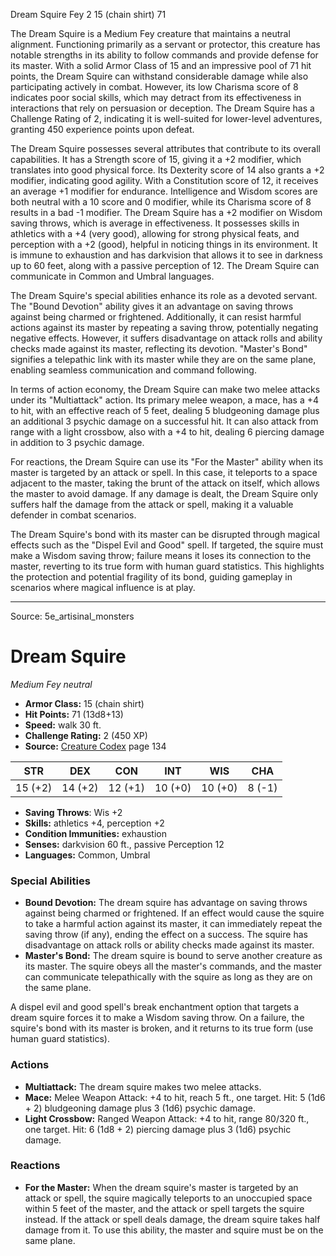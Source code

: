 <MonsterName/>Dream Squire</MonsterName>
<CreatureType/>Fey</CreatureType>
<CR/>2</CR>
<AC/>15 (chain shirt)</AC>
<HP/>71</HP>
<summary>The Dream Squire is a Medium Fey creature that maintains a neutral alignment. Functioning primarily as a servant or protector, this creature has notable strengths in its ability to follow commands and provide defense for its master. With a solid Armor Class of 15 and an impressive pool of 71 hit points, the Dream Squire can withstand considerable damage while also participating actively in combat. However, its low Charisma score of 8 indicates poor social skills, which may detract from its effectiveness in interactions that rely on persuasion or deception. The Dream Squire has a Challenge Rating of 2, indicating it is well-suited for lower-level adventures, granting 450 experience points upon defeat.</summary>

<detail>

The Dream Squire possesses several attributes that contribute to its overall capabilities. It has a Strength score of 15, giving it a +2 modifier, which translates into good physical force. Its Dexterity score of 14 also grants a +2 modifier, indicating good agility. With a Constitution score of 12, it receives an average +1 modifier for endurance. Intelligence and Wisdom scores are both neutral with a 10 score and 0 modifier, while its Charisma score of 8 results in a bad -1 modifier. The Dream Squire has a +2 modifier on Wisdom saving throws, which is average in effectiveness. It possesses skills in athletics with a +4 (very good), allowing for strong physical feats, and perception with a +2 (good), helpful in noticing things in its environment. It is immune to exhaustion and has darkvision that allows it to see in darkness up to 60 feet, along with a passive perception of 12. The Dream Squire can communicate in Common and Umbral languages.

The Dream Squire's special abilities enhance its role as a devoted servant. The "Bound Devotion" ability gives it an advantage on saving throws against being charmed or frightened. Additionally, it can resist harmful actions against its master by repeating a saving throw, potentially negating negative effects. However, it suffers disadvantage on attack rolls and ability checks made against its master, reflecting its devotion. "Master's Bond" signifies a telepathic link with its master while they are on the same plane, enabling seamless communication and command following.

In terms of action economy, the Dream Squire can make two melee attacks under its "Multiattack" action. Its primary melee weapon, a mace, has a +4 to hit, with an effective reach of 5 feet, dealing 5 bludgeoning damage plus an additional 3 psychic damage on a successful hit. It can also attack from range with a light crossbow, also with a +4 to hit, dealing 6 piercing damage in addition to 3 psychic damage. 

For reactions, the Dream Squire can use its "For the Master" ability when its master is targeted by an attack or spell. In this case, it teleports to a space adjacent to the master, taking the brunt of the attack on itself, which allows the master to avoid damage. If any damage is dealt, the Dream Squire only suffers half the damage from the attack or spell, making it a valuable defender in combat scenarios.

The Dream Squire's bond with its master can be disrupted through magical effects such as the "Dispel Evil and Good" spell. If targeted, the squire must make a Wisdom saving throw; failure means it loses its connection to the master, reverting to its true form with human guard statistics. This highlights the protection and potential fragility of its bond, guiding gameplay in scenarios where magical influence is at play.</detail>



---

Source: 5e_artisinal_monsters

# Dream Squire

*Medium* *Fey* *neutral*

- **Armor Class:** 15 (chain shirt)
- **Hit Points:** 71 (13d8+13)
- **Speed:** walk 30 ft.
- **Challenge Rating:** 2 (450 XP)
- **Source:** [Creature Codex](https://koboldpress.com/kpstore/product/creature-codex-for-5th-edition-dnd) page 134

| STR | DEX | CON | INT | WIS | CHA |
| --- | --- | --- | --- | --- | --- |
| 15 (+2) | 14 (+2) | 12 (+1) | 10 (+0) | 10 (+0) | 8 (-1) |

- **Saving Throws**: Wis +2
- **Skills:** athletics +4, perception +2
- **Condition Immunities:** exhaustion
- **Senses:** darkvision 60 ft., passive Perception 12
- **Languages:** Common, Umbral

### Special Abilities

- **Bound Devotion:** The dream squire has advantage on saving throws against being charmed or frightened. If an effect would cause the squire to take a harmful action against its master, it can immediately repeat the saving throw (if any), ending the effect on a success. The squire has disadvantage on attack rolls or ability checks made against its master.
- **Master's Bond:** The dream squire is bound to serve another creature as its master. The squire obeys all the master's commands, and the master can communicate telepathically with the squire as long as they are on the same plane. 

A dispel evil and good spell's break enchantment option that targets a dream squire forces it to make a Wisdom saving throw. On a failure, the squire's bond with its master is broken, and it returns to its true form (use human guard statistics).

### Actions

- **Multiattack:** The dream squire makes two melee attacks.
- **Mace:** Melee Weapon Attack: +4 to hit, reach 5 ft., one target. Hit: 5 (1d6 + 2) bludgeoning damage plus 3 (1d6) psychic damage.
- **Light Crossbow:** Ranged Weapon Attack: +4 to hit, range 80/320 ft., one target. Hit: 6 (1d8 + 2) piercing damage plus 3 (1d6) psychic damage.

### Reactions

- **For the Master:** When the dream squire's master is targeted by an attack or spell, the squire magically teleports to an unoccupied space within 5 feet of the master, and the attack or spell targets the squire instead. If the attack or spell deals damage, the dream squire takes half damage from it. To use this ability, the master and squire must be on the same plane.




